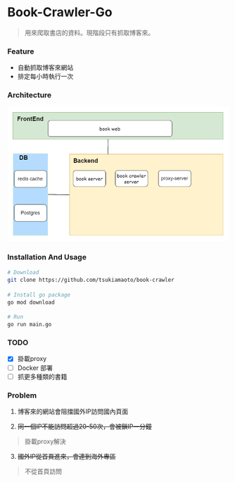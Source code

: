# Book-Crawler-Go

> 用來爬取書店的資料。現階段只有抓取博客來。

### Feature
* 自動抓取博客來網站
* 排定每小時執行一次

### Architecture
![結構圖](https://github.com/tsukiamaoto/book-crawler-go/blob/master/book%20store%20architeture.png?raw=true)

### Installation And Usage

``` bash
# Download
git clone https://github.com/tsukiamaoto/book-crawler

# Install go package
go mod download

# Run
go run main.go

```

### TODO

- [x] 掛載proxy
- [ ] Docker 部署
- [ ] 抓更多種類的書籍

### Problem

1. 博客來的網站會阻擋國外IP訪問國內頁面

2. ~~同一個IP不能訪問超過20-50次，會被鎖IP一分鐘~~
> 掛載proxy解決
3. ~~國外IP從首頁進來，會連到海外專區~~
> 不從首頁訪問